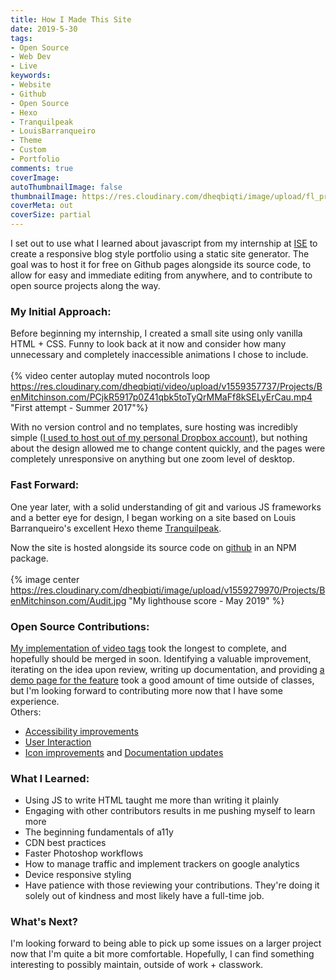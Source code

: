 ```yaml
---
title: How I Made This Site
date: 2019-5-30 
tags: 
- Open Source
- Web Dev
- Live
keywords:
- Website
- Github
- Open Source
- Hexo
- Tranquilpeak
- LouisBarranqueiro
- Theme
- Custom
- Portfolio
comments: true 
coverImage:
autoThumbnailImage: false
thumbnailImage: https://res.cloudinary.com/dheqbiqti/image/upload/fl_progressive,r_50:5/v1559264812/Projects/BenMitchinson.com/WebsiteBanner.jpg
coverMeta: out
coverSize: partial
---
```


I set out to use what I learned about javascript from my internship at 
[ISE](http://blog.iseinc.biz/meet-our-team-2018-summer-interns)
to create a responsive blog style portfolio using a static site generator. 
The goal was to host it for free on Github pages alongside its source code, 
to allow for easy and immediate editing from anywhere, and to contribute to 
open source projects along the way.
</br>
<!-- more -->

### My Initial Approach:
Before beginning my internship, I created a small site using only vanilla HTML +
CSS. Funny to look back at it now and consider how many unnecessary and 
completely inaccessible animations I chose to include.
</br></br>
{% video center autoplay muted nocontrols loop 
https://res.cloudinary.com/dheqbiqti/video/upload/v1559357737/Projects/BenMitchinson.com/PCjkR5917p0Z41qbk5toTyQrMMaFf8kSELyErCau.mp4 "First attempt - Summer 2017"%}

With no version control and no templates, sure hosting was incredibly simple
([I used to host out of my personal Dropbox account](https://droppages.com/)),
but nothing about the design allowed me to change content quickly, and the pages
were completely unresponsive on anything but one zoom level of desktop. 

### Fast Forward:
One year later, with a solid understanding of git and various JS frameworks
and a better eye for design, I began working on a site based on
Louis Barranqueiro's excellent Hexo theme 
[Tranquilpeak](https://github.com/LouisBarranqueiro/hexo-theme-tranquilpeak).

Now the site is hosted alongside its source code on [github](https://github.com/bmitchinson/Mitchinson.dev) 
in an NPM package.
</br></br>
{% image center https://res.cloudinary.com/dheqbiqti/image/upload/v1559279970/Projects/BenMitchinson.com/Audit.jpg "My lighthouse score - May 2019" %}

### Open Source Contributions:
[My implementation of video tags](/Video-Tag-Demo) 
took the longest to complete, and hopefully should be merged in soon. 
Identifying a valuable improvement, iterating on the idea upon review, writing 
up documentation, and providing [a demo page for the feature](/Video-Tag-Demo)
took a good amount of time outside of classes, but I'm looking forward to 
contributing more now that I have some experience.
</br>
Others:
* [Accessibility improvements](https://github.com/LouisBarranqueiro/hexo-theme-tranquilpeak/pull/548)
* [User Interaction](https://github.com/LouisBarranqueiro/hexo-theme-tranquilpeak/pull/547)
* [Icon improvements](https://github.com/LouisBarranqueiro/hexo-theme-tranquilpeak/pull/542)
and [Documentation updates](https://github.com/LouisBarranqueiro/hexo-theme-tranquilpeak/pull/543)

### What I Learned:
* Using JS to write HTML taught me more than writing it plainly
* Engaging with other contributors results in me pushing myself to learn more
* The beginning fundamentals of a11y
* CDN best practices
* Faster Photoshop workflows 
* How to manage traffic and implement trackers on google analytics 
* Device responsive styling
* Have patience with those reviewing your contributions. They're doing it solely
out of kindness and most likely have a full-time job.

### What's Next?
I'm looking forward to being able to pick up some issues on a larger project now
that I'm quite a bit more comfortable. Hopefully, I can find something interesting
to possibly maintain, outside of work + classwork.
